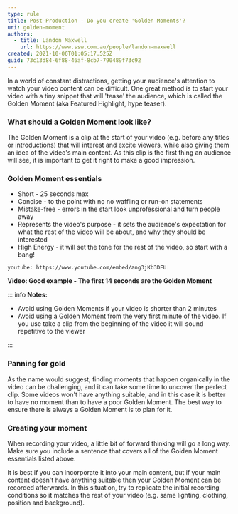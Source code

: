 ```yaml
---
type: rule
title: Post-Production - Do you create 'Golden Moments'?
uri: golden-moment
authors:
  - title: Landon Maxwell
    url: https://www.ssw.com.au/people/landon-maxwell
created: 2021-10-06T01:05:17.525Z
guid: 73c13d84-6f88-46af-8cb7-790489f73c92
---
```

In a world of constant distractions, getting your audience's attention to watch your video content can be difficult.
One great method is to start your video with a tiny snippet that will 'tease' the audience, which is called the Golden Moment (aka Featured Highlight, hype teaser).

<!--endintro-->

### What should a Golden Moment look like?

The Golden Moment is a clip at the start of your video (e.g. before any titles or introductions) that will interest and excite viewers, while also giving them an idea of the video's main content.
As this clip is the first thing an audience will see, it is important to get it right to make a good impression.

### Golden Moment essentials

* Short - 25 seconds max
* Concise - to the point with no no waffling or run-on statements
* Mistake-free - errors in the start look unprofessional and turn people away
* Represents the video's purpose - it sets the audience's expectation for what the rest of the video will be about, and why they should be interested
* High Energy - it will set the tone for the rest of the video, so start with a bang!

`youtube: https://www.youtube.com/embed/ang3jKb3DFU`

**Video: Good example - The first 14 seconds are the Golden Moment**

::: info
**Notes:**

* Avoid using Golden Moments if your video is shorter than 2 minutes
* Avoid using a Golden Moment from the very first minute of the video. If you use take a clip from the beginning of the video it will sound repetitive to the viewer

:::

### Panning for gold

As the name would suggest, finding moments that happen organically in the video can be challenging, and it can take some time to uncover the perfect clip.
Some videos won't have anything suitable, and in this case it is better to have no moment than to have a poor Golden Moment.
The best way to ensure there is always a Golden Moment is to plan for it.

### Creating your moment

When recording your video, a little bit of forward thinking will go a long way.
Make sure you include a sentence that covers all of the Golden Moment essentials listed above.

It is best if you can incorporate it into your main content, but if your main content doesn't have anything suitable then your Golden Moment can be recorded afterwards. In this situation, try to replicate the initial recording conditions so it matches the rest of your video (e.g. same lighting, clothing, position and background).

